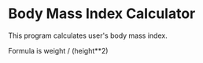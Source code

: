 # Body Mass Index Calculator

This program calculates user's body mass index.

Formula is weight / (height**2)


